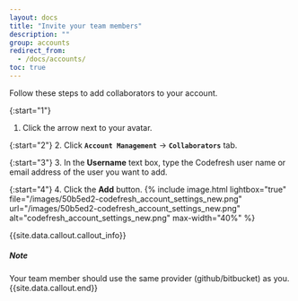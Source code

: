 ```yaml
---
layout: docs
title: "Invite your team members"
description: ""
group: accounts
redirect_from:
  - /docs/accounts/
toc: true
---
```

Follow these steps to add collaborators to your account.

{:start="1"}
1. Click the arrow next to your avatar.

{:start="2"}
2. Click **`Account Management`** &#8594; **`Collaborators`** tab.

{:start="3"}
3. In the **Username** text box, type the Codefresh user name or email address of the user you want to add.

{:start="4"}
4. Click the **Add** button.
{% include image.html lightbox="true" file="/images/50b5ed2-codefresh_account_settings_new.png" url="/images/50b5ed2-codefresh_account_settings_new.png" alt="codefresh_account_settings_new.png" max-width="40%" %}

{{site.data.callout.callout_info}}
##### Note
Your team member should use the same provider (github/bitbucket) as you. 
{{site.data.callout.end}}
